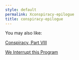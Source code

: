 ```yaml
---
style: default
permalink: Xconspiracy-epilogue
title: conspiracy-epilogue
---
```

You may also like:

[Conspiracy, Part VIII](http://scp-wiki.net/conspiracy-part-viii)

[We Interrupt this Program](http://scp-wiki.net/we-interrupt-this-program)
